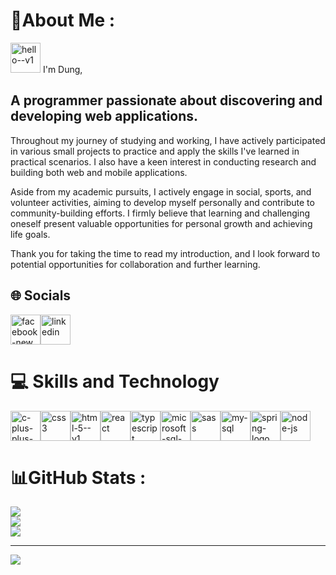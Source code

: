 <style>
  .about-me-container {
    display: flex;
    flex-direction: column;
    align-items: center;
    text-align: center;
  }
</style>
# 💫About Me :
<img width="48" height="48" src="https://img.icons8.com/doodle/48/hello--v1.png" alt="hello--v1"/> I'm Dung, <br />
<h2> <strong> A programmer passionate about discovering and developing web applications.</strong></h2>

Throughout my journey of studying and working, I have actively participated in various small projects to practice and apply the skills I've learned in practical scenarios. I also have a keen interest in conducting research and building both web and mobile applications.

Aside from my academic pursuits, I actively engage in social, sports, and volunteer activities, aiming to develop myself personally and contribute to community-building efforts. I firmly believe that learning and challenging oneself present valuable opportunities for personal growth and achieving life goals.

Thank you for taking the time to read my introduction, and I look forward to potential opportunities for collaboration and further learning.

## 🌐 Socials
<div style="display: flex;">
  <a href="https://www.facebook.com/jas.murad.353" target="_blank">
    <img width="48" height="48" src="https://img.icons8.com/color/48/facebook-new.png" alt="facebook-new"/>
  </a>
  <a href="https://www.linkedin.com/in/manh-dung-phan-827b23234/" target="_blank">
    <img width="48" height="48" src="https://img.icons8.com/fluency/48/linkedin.png" alt="linkedin"/>
  </a>
</div>

# 💻 Skills and Technology
<div style="display: flex;">
  <img width="48" height="48" src="https://img.icons8.com/color/48/c-plus-plus-logo.png" alt="c-plus-plus-logo"/>
  <img width="48" height="48" src="https://img.icons8.com/fluency/48/css3.png" alt="css3"/>
  <img width="48" height="48" src="https://img.icons8.com/color/48/html-5--v1.png" alt="html-5--v1"/>
  <img width="48" height="48" src="https://img.icons8.com/plasticine/100/react.png" alt="react"/>
  <img width="48" height="48" src="https://img.icons8.com/color/48/typescript.png" alt="typescript"/>
  <img width="48" height="48" src="https://img.icons8.com/color/48/microsoft-sql-server.png" alt="microsoft-sql-server"/>
  <img width="48" height="48" src="https://img.icons8.com/color/48/sass.png" alt="sass"/>
  <img width="48" height="48" src="https://img.icons8.com/nolan/48/my-sql.png" alt="my-sql"/>
  <img width="48" height="48" src="https://img.icons8.com/color/48/spring-logo.png" alt="spring-logo"/>
  <img width="48" height="48" src="https://img.icons8.com/fluency/48/node-js.png" alt="node-js"/>
</div>



# 📊GitHub Stats :
![](https://github-readme-stats.vercel.app/api?username=phan-manh-dung&theme=radical&hide_border=false&include_all_commits=false&count_private=false)<br/>
![](https://github-readme-streak-stats.herokuapp.com/?user=phan-manh-dung&theme=radical&hide_border=false)<br/>
![](https://github-readme-stats.vercel.app/api/top-langs/?username=phan-manh-dung&theme=radical&hide_border=false&include_all_commits=false&count_private=false&layout=compact)

---
[![](https://visitcount.itsvg.in/api?id=phan-manh-dung&icon=0&color=0)](https://visitcount.itsvg.in)
